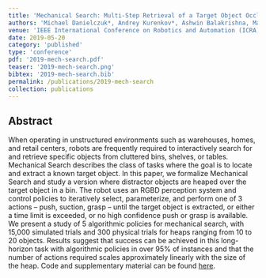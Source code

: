 ```yaml
---
title: 'Mechanical Search: Multi-Step Retrieval of a Target Object Occluded by Clutter'
authors: 'Michael Danielczuk*, Andrey Kurenkov*, Ashwin Balakrishna, Matthew Matl, David Wang, Roberto Martín-Martín, Animesh Garg, Silvio Savarese,Ken Goldberg'
venue: 'IEEE International Conference on Robotics and Automation (ICRA)'
date: 2019-05-20
category: 'published'
type: 'conference'
pdf: '2019-mech-search.pdf'
teaser: '2019-mech-search.png'
bibtex: '2019-mech-search.bib'
permalink: /publications/2019-mech-search
collection: publications
---
```


Abstract
-------
When operating in unstructured environments such as warehouses, homes, and retail centers, robots are frequently required to interactively search for and retrieve specific objects from cluttered bins, shelves, or tables. Mechanical Search describes the class of tasks where the goal is to locate and extract a known target object. In this paper, we formalize Mechanical Search and study a version where distractor objects are heaped over the target object in a bin. The robot uses an RGBD perception system and control policies to iteratively select, parameterize, and perform one of 3 actions
– push, suction, grasp – until the target object is extracted, or either a time limit is exceeded, or no high confidence push or grasp is available. We present a study of 5 algorithmic policies for mechanical search, with 15,000 simulated trials and 300 physical trials for heaps ranging from 10 to 20 objects. Results suggest that success can be achieved in this long-horizon task with algorithmic policies in over 95% of instances and that the
number of actions required scales approximately linearly with the size of the heap. Code and supplementary material can be found [here](http://ai.stanford.edu/mech-search).
